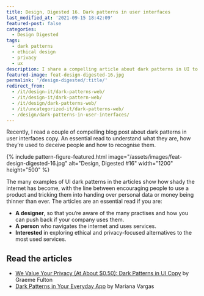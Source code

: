 ```yaml
---
title: Design, Digested 16. Dark patterns in user interfaces
last_modified_at: '2021-09-15 18:42:09'
featured-post: false
categories:
  - Design Digested
tags:
  - dark patterns
  - ethical design
  - privacy
  - ux
description: I share a compelling article about dark patterns in UI to help you recognise them.
featured-image: feat-design-digested-16.jpg
permalink: '/design-digested/:title/'
redirect_from:
  - /it/design-it/dark-patterns-web/
  - /it/design-it/dark-pattern-web/
  - /it/design/dark-patterns-web/
  - /it/uncategorized-it/dark-patterns-web/
  - /design/dark-patterns-in-user-interfaces/
---
```

<p class="lead">Recently, I read a couple of compelling blog post about dark patterns in user interfaces copy. An essential read to understand what they are, how they’re used to deceive people and how to recognise them.</p>

<!--more-->

{% include pattern-figure-featured.html image="/assets/images/feat-design-digested-16.jpg" alt="Design, Digested #16" width="1200" height="500" %}

The many examples of UI dark patterns in the articles show how shady the internet has become, with the line between encouraging people to use a product and tricking them into handing over personal data or money being thinner than ever. The articles are an essential read if you are:

<ul class="smd-ul">
<li><strong>A designer</strong>, so that you’re aware of the many practises and how you can push back if your company uses them.</li>
<li><strong>A person</strong> who navigates the internet and uses services.</li>
<li><strong>Interested</strong> in exploring ethical and privacy-focused alternatives to the most used services.</li>
</ul>

## Read the articles

<ul class="smd-ul">
<li><a href="https://prototypr.io/post/we-value-your-privacy-at-about-0-50-dark-patterns-in-ui-copy/" target="_blank" rel="noopener">We Value Your Privacy (At About $0.50): Dark Patterns in UI Copy</a> by Graeme Fulton</li>
<li><a href="https://uxplanet.org/dark-design-patterns-in-your-everyday-apps-3627e439a8a1" target="_blank" rel="noopener">Dark Patterns in Your Everyday App</a> by Mariana Vargas</li>
</ul>
